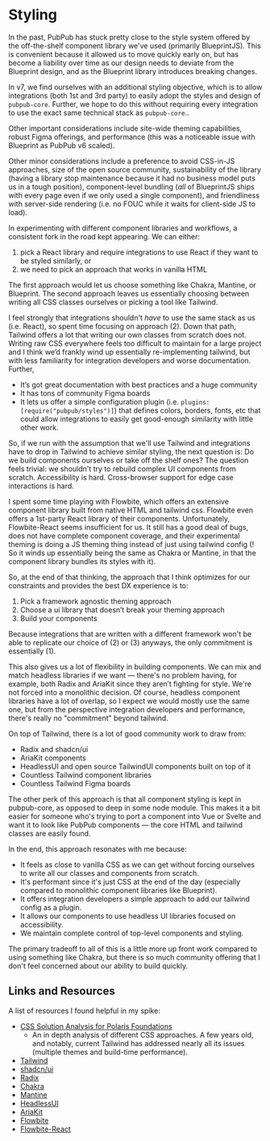 # Styling

In the past, PubPub has stuck pretty close to the style system offered by the off-the-shelf component library we've used (primarily BlueprintJS). This is convenient because it allowed us to move quickly early on, but has become a liability over time as our design needs to deviate from the Blueprint design, and as the Blueprint library introduces breaking changes.

In v7, we find ourselves with an additional styling objective, which is to allow integrations (both 1st and 3rd party) to easily adopt the styles and design of `pubpub-core`. Further, we hope to do this without requiring every integration to use the exact same technical stack as `pubpub-core`..

Other important considerations include site-wide theming capabilities, robust Figma offerings, and performance (this was a noticeable issue with Blueprint as PubPub v6 scaled).

Other minor considerations include a preference to avoid CSS-in-JS approaches, size of the open source community, sustainability of the library (having a library stop maintenance because it had no business model puts us in a tough position), component-level bundling (*all* of BlueprintJS ships with every page even if we only used a single component), and friendliness with server-side rendering (i.e. no FOUC while it waits for client-side JS to load).

In experimenting with different component libraries and workflows, a consistent fork in the road kept appearing. We can either:
1. pick a React library and require integrations to use React if they want to be styled similarly, or
2. we need to pick an approach that works in vanilla HTML

The first approach would let us choose something like Chakra, Mantine, or Blueprint. The second approach leaves us essentially choosing between writing all CSS classes ourselves or picking a tool like Tailwind. 

I feel strongly that integrations shouldn't *have* to use the same stack as us (i.e. React), so spent time focusing on approach (2). Down that path, Tailwind offers a lot that writing our own classes from scratch does not. Writing raw CSS everywhere feels too difficult to maintain for a large project and I think we’d frankly wind up essentially re-implementing tailwind, but with less familiarity for integration developers and worse documentation. Further,

- It’s got great documentation with best practices and a huge community
- It has tons of community Figma boards
- It lets us offer a simple configuration plugin (i.e. `plugins: [require("pubpub/styles")]`) that defines colors, borders, fonts, etc that could allow integrations to easily get good-enough similarity with little other work. 

So, if we run with the assumption that we'll use Tailwind and integrations have to drop in Tailwind to achieve similar styling, the next question is: Do we build components ourselves or take off the shelf ones? The question feels trivial: we shouldn't try to rebuild complex UI components from scratch. Accessibility is hard. Cross-browser support for edge case interactions is hard. 

I spent some time playing with Flowbite, which offers an extensive component library built from native HTML and tailwind css. Flowbite even offers a 1st-party React library of their components. Unfortunately, Flowbite-React seems insufficient for us. It still has a good deal of bugs, does not have complete component coverage, and their experimental theming is doing a JS theming thing instead of just using tailwind config (! So it winds up essentially being the same as Chakra or Mantine, in that the component library bundles its styles with it).

So, at the end of that thinking, the approach that I think optimizes for our constraints and provides the best DX experience is to:

1. Pick a framework agnostic theming approach
2. Choose a ui library that doesn’t break your theming approach
3. Build your components

Because integrations that are written with a different framework won't be able to replicate our choice of (2) or (3) anyways, the only commitment is essentially (1).

This also gives us a lot of flexibility in building components. We can mix and match headless libraries if we want — there's no problem having, for example, both Radix and AriaKit since they aren’t fighting for style. We're not forced into a monolithic decision. Of course, headless component libraries have a lot of overlap, so I expect we would mostly use the same one, but from the perspective integration developers and performance, there's really no "commitment" beyond tailwind.

On top of Tailwind, there is a lot of good community work to draw from:
- Radix and shadcn/ui
- AriaKit components
- HeadlessUI and open source TailwindUI components built on top of it
- Countless Tailwind component libraries
- Countless Tailwind Figma boards

The other perk of this approach is that all component styling is kept in pubpub-core, as opposed to deep in some node module. This makes it a bit easier for someone who's trying to port a component into Vue or Svelte and want it to look like PubPub components — the core HTML and tailwind classes are easily found.

In the end, this approach resonates with me because:
- It feels as close to vanilla CSS as we can get without forcing ourselves to write all our classes and components from scratch.
- It's performant since it's just CSS at the end of the day (especially compared to monolithic component libraries like Blueprint).
- It offers integration developers a simple approach to add our tailwind config as a plugin.
- It allows our components to use headless UI libraries focused on accessibility.
- We maintain complete control of top-level components and styling.

The primary tradeoff to all of this is a little more up front work compared to using something like Chakra, but there is so much community offering that I don't feel concerned about our ability to build quickly.

## Links and Resources
A list of resources I found helpful in my spike:
- [CSS Solution Analysis for Polaris Foundations](https://docs.google.com/spreadsheets/d/1rxrRTlbNWiLVu-Q5IK7xh5O1FmWcjyAS2XN7jiPrhYM/edit#gid=0)
  - An in depth analysis of different CSS approaches. A few years old, and notably, current Tailwind has addressed nearly all its issues (multiple themes and build-time performance).
- [Tailwind](https://tailwindcss.com/)
- [shadcn/ui](https://ui.shadcn.com/)
- [Radix](https://www.radix-ui.com/)
- [Chakra](https://chakra-ui.com/)
- [Mantine](https://mantine.dev/)
- [HeadlessUI](https://headlessui.com/)
- [AriaKit](https://ariakit.org/)
- [Flowbite](https://flowbite.com/)
- [Flowbite-React](https://www.flowbite-react.com/)

